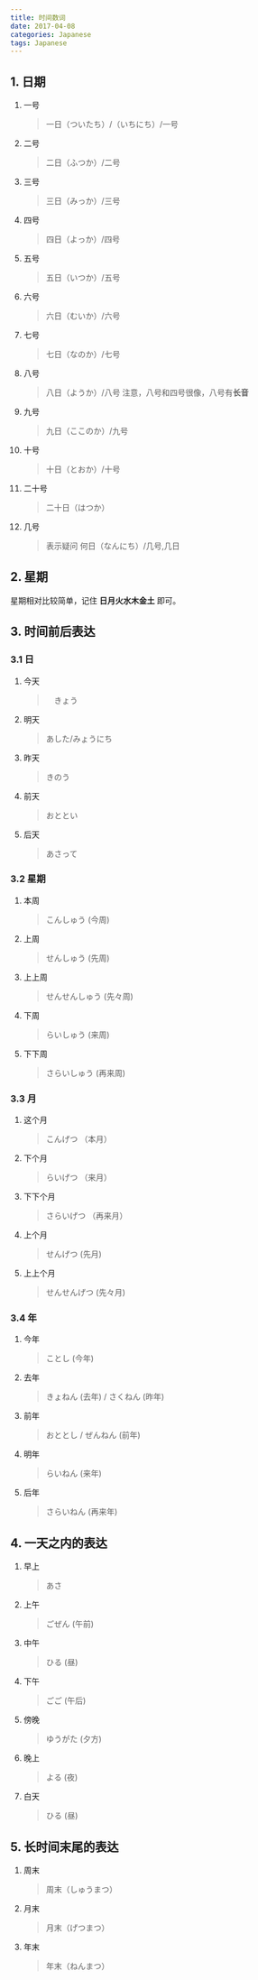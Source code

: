 ```yaml
---
title: 时间数词
date: 2017-04-08
categories: Japanese
tags: Japanese
---
```


## 1. 日期

1. 一号

    > 一日（ついたち）/（いちにち）/一号
2. 二号

    > 二日（ふつか）/二号
3. 三号

    > 三日（みっか）/三号
4. 四号

    > 四日（よっか）/四号
5. 五号

    > 五日（いつか）/五号
6. 六号

    > 六日（むいか）/六号
7. 七号

    > 七日（なのか）/七号
8. 八号

    > 八日（ようか）/八号
    > 注意，八号和四号很像，八号有**长音**
9. 九号

    > 九日（ここのか）/九号
10. 十号

    > 十日（とおか）/十号
11. 二十号

    > 二十日（はつか）
12. 几号

    > 表示疑问
    > 何日（なんにち）/几号,几日

## 2. 星期

星期相对比较简单，记住 **日月火水木金土** 即可。

## 3. 时间前后表达

### 3.1 日

1. 今天

    >　きょう
2. 明天

    > あした/みょうにち
3. 昨天

    > きのう
4. 前天

    > おととい
5. 后天

    > あさって

### 3.2 星期

1. 本周

    > こんしゅう (今周)
2. 上周

    > せんしゅう (先周)
3. 上上周

    > せんせんしゅう (先々周)
4. 下周

    > らいしゅう (来周)
5. 下下周

    > さらいしゅう (再来周)

### 3.3 月

1. 这个月

    > こんげつ （本月）
2. 下个月

    > らいげつ （来月）
3. 下下个月

    > さらいげつ （再来月）
4. 上个月

    > せんげつ (先月)
5. 上上个月

    > せんせんげつ (先々月)

### 3.4 年

1. 今年

    > ことし (今年)
2. 去年

    > きょねん (去年) / さくねん (昨年)
3. 前年

    > おととし / ぜんねん (前年)
4. 明年

    > らいねん (来年)
5. 后年

    > さらいねん (再来年)

## 4. 一天之内的表达

1. 早上

    > あさ
2. 上午

    > ごぜん (午前)
3. 中午

    > ひる (昼)
4. 下午

    > ごご (午后)
5. 傍晚

    > ゆうがた (夕方)
6. 晚上

    > よる (夜)
7. 白天

    > ひる (昼)

## 5. 长时间末尾的表达

1. 周末

    > 周末（しゅうまつ）
2. 月末

    > 月末（げつまつ）
3. 年末

    > 年末（ねんまつ）
